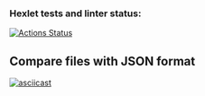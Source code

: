 ### Hexlet tests and linter status:
[![Actions Status](https://github.com/EJester21/frontend-bootcamp-project-46/workflows/hexlet-check/badge.svg)](https://github.com/EJester21/frontend-bootcamp-project-46/actions)

## Compare files with JSON format
[![asciicast](https://asciinema.org/a/574479.svg)](https://asciinema.org/a/574479)